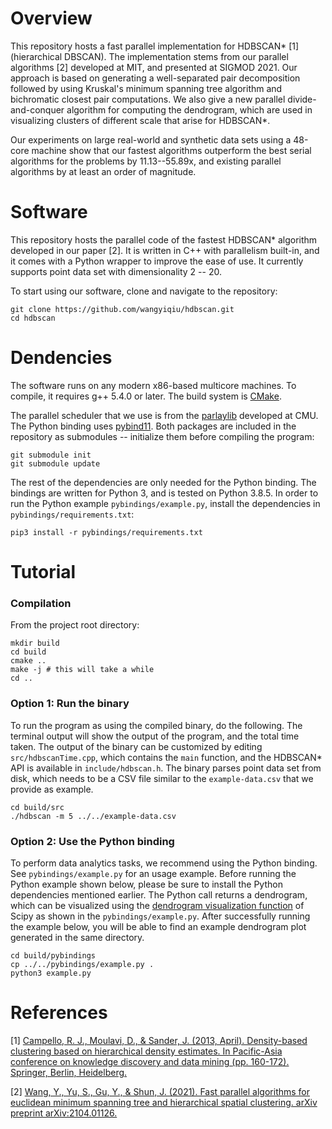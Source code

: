 # Overview

This repository hosts a fast parallel implementation for HDBSCAN* [1] (hierarchical DBSCAN). The implementation stems from our parallel algorithms [2] developed at MIT, and presented at SIGMOD 2021. Our approach is based on generating a well-separated pair decomposition followed by using Kruskal's minimum spanning tree algorithm and bichromatic closest pair computations. We also give a new parallel divide-and-conquer algorithm for computing the dendrogram, which are used in visualizing clusters of different scale that arise for HDBSCAN*.

Our experiments on large real-world and synthetic data sets using a 48-core machine show that our fastest algorithms outperform the best serial algorithms for the problems by 11.13--55.89x, and existing parallel algorithms by at least an order of magnitude.

# Software

This repository hosts the parallel code of the fastest HDBSCAN* algorithm developed in our paper [2]. It is written in C++ with parallelism built-in, and it comes with a Python wrapper to improve the ease of use. It currently supports point data set with dimensionality 2 -- 20.

To start using our software, clone and navigate to the repository:

```
git clone https://github.com/wangyiqiu/hdbscan.git
cd hdbscan
```

# Dendencies

The software runs on any modern x86-based multicore machines. To compile, it requires g++ 5.4.0 or later. The build system is [CMake](https://cmake.org/install/). 

The parallel scheduler that we use is from the [parlaylib](https://github.com/cmuparlay/parlaylib) developed at CMU. The Python binding uses [pybind11](https://github.com/pybind/pybind11). Both packages are included in the repository as submodules -- initialize them before compiling the program:

```
git submodule init
git submodule update
```

The rest of the dependencies are only needed for the Python binding. The bindings are written for Python 3, and is tested on Python 3.8.5. In order to run the Python example `pybindings/example.py`, install the dependencies in `pybindings/requirements.txt`:

```
pip3 install -r pybindings/requirements.txt
```

# Tutorial

### Compilation

From the project root directory:

```
mkdir build
cd build
cmake ..
make -j # this will take a while
cd ..
```

### Option 1: Run the binary

To run the program as using the compiled binary, do the following. The terminal output will show the output of the program, and the total time taken. The output of the binary can be customized by editing `src/hdbscanTime.cpp`, which contains the `main` function, and the HDBSCAN* API is available in `include/hdbscan.h`. The binary parses point data set from disk, which needs to be a CSV file similar to the `example-data.csv` that we provide as example.

```
cd build/src
./hdbscan -m 5 ../../example-data.csv
```

### Option 2: Use the Python binding

To perform data analytics tasks, we recommend using the Python binding. See `pybindings/example.py` for an usage example. Before running the Python example shown below, please be sure to install the Python dependencies mentioned earlier. The Python call returns a dendrogram, which can be visualized using the [dendrogram visualization function](https://docs.scipy.org/doc/scipy/reference/generated/scipy.cluster.hierarchy.dendrogram.html#scipy.cluster.hierarchy.dendrogram) of Scipy as shown in the `pybindings/example.py`. After successfully running the example below, you will be able to find an example dendrogram plot generated in the same directory.

```
cd build/pybindings
cp ../../pybindings/example.py .
python3 example.py
```

# References

[1] [Campello, R. J., Moulavi, D., & Sander, J. (2013, April). Density-based clustering based on hierarchical density estimates. In Pacific-Asia conference on knowledge discovery and data mining (pp. 160-172). Springer, Berlin, Heidelberg.](https://link.springer.com/chapter/10.1007/978-3-642-37456-2_14)

[2] [Wang, Y., Yu, S., Gu, Y., & Shun, J. (2021). Fast parallel algorithms for euclidean minimum spanning tree and hierarchical spatial clustering. arXiv preprint arXiv:2104.01126.](https://arxiv.org/pdf/2104.01126.pdf)
